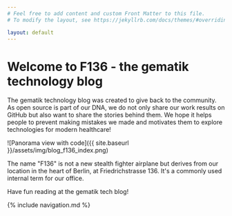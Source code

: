 ```yaml
---
# Feel free to add content and custom Front Matter to this file.
# To modify the layout, see https://jekyllrb.com/docs/themes/#overriding-theme-defaults

layout: default
---
```

# Welcome to F136 - the gematik technology blog
The gematik technology blog was created to give back to the community. As open source is part of our DNA, we do not only share our work results on GitHub but also want to share the stories behind them.
We hope it helps people to prevent making mistakes we made and motivates them to explore technologies for modern healthcare! 

![Panorama view with code]({{ site.baseurl }}/assets/img/blog_f136_index.png)

The name "F136" is not a new stealth fighter airplane but derives from our location in the heart of Berlin, at Friedrichstrasse 136. It's a commonly used internal term for our office.

Have fun reading at the gematik tech blog!

{% include navigation.md %}
